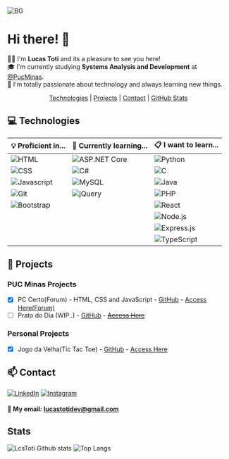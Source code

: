 ![BG](https://github.com/user-attachments/assets/c4d95ae6-112b-465d-8d06-8db6a9fa9f59)

# Hi there! 👋

🧑‍💻 I'm <strong>Lucas Toti</strong> and its a pleasure to see you here!<br/>
🎓 I'm currently studying <strong>Systems Analysis and Development</strong> at [@PucMinas](https://github.com/ICEI-PUC-Minas-PMV-ADS).<br/>
📖 I'm totally passionate about technology and always learning new things.

<p align="center">
    <a href="#-technologies">Technologies</a> | 
    <a href="#-projects">Projects</a> | 
    <a href="#-contact">Contact</a> | 
    <a href="#stats">GitHub Stats</a>
</p>

## 💻 Technologies

| 💡  Proficient in... | 🌱 Currently learning... | 📋 I want to learn... |
| ---------------------- | ------------------- | ------------------ |
| ![HTML](https://img.shields.io/badge/HTML%205-E34F26?style=flat&logo=html5&logoColor=white) | ![ASP.NET Core](https://img.shields.io/badge/ASP.NET%20Core-5C2D91?style=flat&logo=.net&logoColor=white) | ![Python](https://img.shields.io/badge/Python-14354C?style=flat&logo=python&logoColor=white) |
| ![CSS](https://img.shields.io/badge/CSS%203-1572B6?style=flat&logo=css3&logoColor=white)  | ![C#](https://img.shields.io/badge/C%23-239120?style=flat&logo=c-sharp&logoColor=white) | ![C](https://img.shields.io/badge/-00599C?style=flat&logo=c&logoColor=white) |
| ![Javascript](https://img.shields.io/badge/JavaScript-F7DF1E?style=flat&logo=javascript&logoColor=black) | ![MySQL](https://img.shields.io/badge/MySQL-005C84?style=flat&logo=mysql&logoColor=white) | ![Java](https://img.shields.io/badge/Java-ED8B00?style=flat&logo=openjdk&logoColor=white) |
| ![Git](https://img.shields.io/badge/GIT-E44C30?style=flat&logo=git&logoColor=white) | ![jQuery](https://img.shields.io/badge/jQuery-0769AD?style=flat&logo=jquery&logoColor=white) | ![PHP](https://img.shields.io/badge/PHP-777BB4?style=flat&logo=php&logoColor=white) |
| ![Bootstrap](https://img.shields.io/badge/Bootstrap-563D7C?style=flat&logo=bootstrap&logoColor=white) | | ![React](https://img.shields.io/badge/React-20232A?style=flat&logo=react&logoColor=61DAFB) |
| | | ![Node.js](https://img.shields.io/badge/Node.js-43853D?style=flat&logo=node.js&logoColor=white) |
| | | ![Express.js](https://img.shields.io/badge/Express.js-404D59?style=flat) |
| | | ![TypeScript](https://img.shields.io/badge/TypeScript-007ACC?style=flat&logo=typescript&logoColor=white) |

## 📁 Projects

### PUC Minas Projects

- [x] PC Certo(Forum) - HTML, CSS and JavaScript  - [GitHub](https://github.com/ICEI-PUC-Minas-PMV-ADS/pmv-ads-2024-1-e1-proj-web-t4-pc-certo) - [Access Here(Forum)](https://icei-puc-minas-pmv-ads.github.io/pmv-ads-2024-1-e1-proj-web-t4-pc-certo/codigo-fonte/Forum.html)
- [ ] Prato do Dia (WIP..) - [GitHub](https://github.com/ICEI-PUC-Minas-PMV-ADS/pmv-ads-2024-2-e2-proj-int-t4-pmv-ads-2024-2-e2-projpratododia) - [~~Access Here~~](#)

### Personal Projects

- [x] Jogo da Velha(Tic Tac Toe) - [GitHub](https://github.com/LcsToti/JogoDaVelha) - [Access Here](https://github.com/LcsToti/JogoDaVelha)

## 📫 Contact

[![LinkedIn](https://img.shields.io/badge/LinkedIn-0077B5?style=for-the-badge&logo=linkedin&logoColor=white)](https://www.linkedin.com/in/lucas-toti-5114ab20a/)
[![Instagram](https://img.shields.io/badge/Instagram-E4405F?style=for-the-badge&logo=instagram&logoColor=white)](https://www.instagram.com/lcstotidev/)

#### 📧 My email: <strong> lucastotidev@gmail.com </strong>

## Stats

![LcsToti Github stats](https://github-readme-stats.vercel.app/api?username=lcstoti&show_icons=true&hide_rank=true)
![Top Langs](https://github-readme-stats.vercel.app/api/top-langs/?username=LcsToti&layout=compact)
